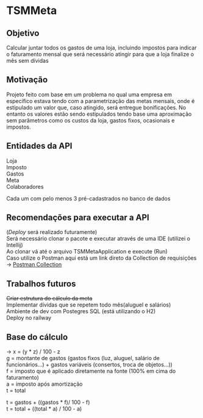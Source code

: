 # TSMMeta

## Objetivo
Calcular juntar todos os gastos de uma loja, incluindo impostos para indicar o faturamento mensal que será necessário atingir para que a loja finalize o mês sem dívidas

## Motivação
Projeto feito com base em um problema no qual uma empresa em específico estava tendo com a parametrização das metas mensais, onde é estipulado um valor que, caso atingido, será entregue bonificações. No entanto os valores estão sendo estípulados tendo base uma aproximação sem parâmetros como os custos da loja, gastos fixos, ocasionais e impostos.

## Entidades da API
Loja  
Imposto  
Gastos  
Meta  
Colaboradores  

Cada um com pelo menos 3 pré-cadastrados no banco de dados

## Recomendações para executar a API
(*Deploy* será realizado futuramente)  
Será necessário clonar o pacote e executar através de uma IDE (utilizei o Intellij)  
Ao clonar vá até o arquivo TSMMetaApplication e execute (Run)  
Caso utilize o Postman aqui está um link direto da Collection de requisições -> [Postman Collection](https://api.postman.com/collections/9357552-160a0c51-c662-4b41-9e7e-fb4dd9a30046?access_key=)

## Trabalhos futuros 
~~Criar estrutura do cálculo da meta~~  
Implementar dívidas que se repetem todo mês(aluguel e salários)  
Ambiente de dev com Postegres SQL (está utilizando o H2)  
Deploy no railway  

## Base do cálculo
-> x = (y * z) / 100 - z  
g = montante de gastos (gastos fixos (luz, aluguel, salário de funcionários...) + gastos variáveis (consertos, troca de objetos...))  
f = imposto que é aplicado diretamente na fonte (100% em cima do faturamento)  
a = imposto após amortização  
t = total  

t = gastos + ((gastos * f)/ 100 - f)  
t = total + ((total * a) / 100 - a)  
